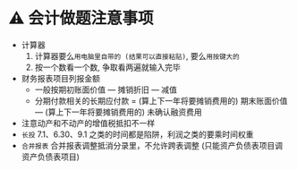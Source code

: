 # ⚠️ 会计做题注意事项
- 计算器
	1. 计算器要么`用电脑里自带的 (结果可以直接粘贴)`, 要么`用按键大的`
	2. 按一个数看一个数, 争取看两遍就输入完毕
- 财务报表项目列报金额
	- 一般按期初账面价值 — 摊销折旧 — 减值
	- 分期付款相关的长期应付款 = (算上下一年将要摊销费用的) 期末账面价值 — (算上下一年将要摊销费用的) 未确认融资费用
- 注意动产和不动产的增值税抵扣不一样
- `长投` 7.1、6.30、9.1 之类的时间都是陷阱，利润之类的要乘时间权重
- `合并报表` 合并报表调整抵消分录里，不允许跨表调整 (只能资产负债表项目调资产负债表项目)